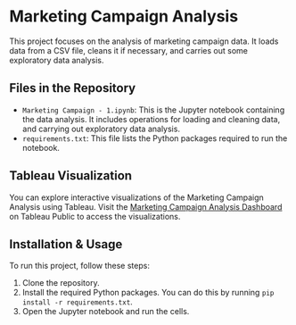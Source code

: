 
# Marketing Campaign Analysis

This project focuses on the analysis of marketing campaign data. It loads data from a CSV file, cleans it if necessary, and carries out some exploratory data analysis.

## Files in the Repository

- `Marketing Campaign - 1.ipynb`: This is the Jupyter notebook containing the data analysis. It includes operations for loading and cleaning data, and carrying out exploratory data analysis.
- `requirements.txt`: This file lists the Python packages required to run the notebook.


## Tableau Visualization

You can explore interactive visualizations of the Marketing Campaign Analysis using Tableau. Visit the [Marketing Campaign Analysis Dashboard](https://public.tableau.com/app/profile/nikhil.sharma8084/viz/MarketingCampaignAnalysis_16887521328430/MarketingCampaignAnalysis) on Tableau Public to access the visualizations.

## Installation & Usage

To run this project, follow these steps:

1. Clone the repository.
2. Install the required Python packages. You can do this by running `pip install -r requirements.txt`.
3. Open the Jupyter notebook and run the cells.

